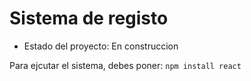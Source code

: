<h1>Sistema de registo</h1>

- Estado del proyecto: En construccion

Para ejcutar el sistema, debes poner:
```npm install react```
